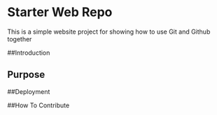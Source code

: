 # Starter Web Repo

This is a simple website project for
showing how to use Git and Github together

##Introduction

## Purpose

##Deployment

##How To Contribute